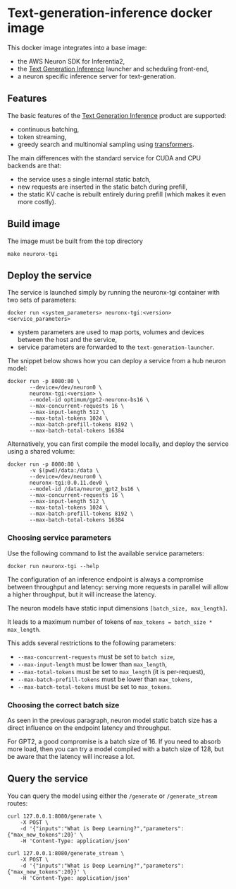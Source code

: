 # Text-generation-inference docker image

This docker image integrates into a base image:

- the AWS Neuron SDK for Inferentia2,
- the [Text Generation Inference](https://github.com/huggingface/text-generation-inference) launcher and scheduling front-end,
- a neuron specific inference server for text-generation.

## Features

The basic features of the [Text Generation Inference](https://github.com/huggingface/text-generation-inference) product are supported:

- continuous batching,
- token streaming,
- greedy search and multinomial sampling using [transformers](https://huggingface.co/docs/transformers/generation_strategies#customize-text-generation).

The main differences with the standard service for CUDA and CPU backends are that:

- the service uses a single internal static batch,
- new requests are inserted in the static batch during prefill,
- the static KV cache is rebuilt entirely during prefill (which makes it even more costly).

## Build image

The image must be built from the top directory

```
make neuronx-tgi
```

## Deploy the service

The service is launched simply by running the neuronx-tgi container with two sets of parameters:

```
docker run <system_parameters> neuronx-tgi:<version> <service_parameters>
```

- system parameters are used to map ports, volumes and devices between the host and the service,
- service parameters are forwarded to the `text-generation-launcher`.

The snippet below shows how you can deploy a service from a hub neuron model:

```
docker run -p 8080:80 \
       --device=/dev/neuron0 \
       neuronx-tgi:<version> \
       --model-id optimum/gpt2-neuronx-bs16 \
       --max-concurrent-requests 16 \
       --max-input-length 512 \
       --max-total-tokens 1024 \
       --max-batch-prefill-tokens 8192 \
       --max-batch-total-tokens 16384
```

Alternatively, you can first compile the model locally, and deploy the service using a shared volume:

```
docker run -p 8080:80 \
       -v $(pwd)/data:/data \
       --device=/dev/neuron0 \
       neuronx-tgi:0.0.11.dev0 \
       --model-id /data/neuron_gpt2_bs16 \
       --max-concurrent-requests 16 \
       --max-input-length 512 \
       --max-total-tokens 1024 \
       --max-batch-prefill-tokens 8192 \
       --max-batch-total-tokens 16384
```

### Choosing service parameters

Use the following command to list the available service parameters:

```
docker run neuronx-tgi --help
```

The configuration of an inference endpoint is always a compromise between throughput and latency: serving more requests in parallel will allow a higher throughput, but it will increase the latency.

The neuron models have static input dimensions `[batch_size, max_length]`.

It leads to a maximum number of tokens of `max_tokens = batch_size * max_length`.

This adds several restrictions to the following parameters:

- `--max-concurrent-requests` must be set to `batch size`,
- `--max-input-length` must be lower than `max_length`,
- `--max-total-tokens` must be set to `max_length` (it is per-request),
- `--max-batch-prefill-tokens` must be lower than `max_tokens`,
- `--max-batch-total-tokens` must be set to `max_tokens`.

### Choosing the correct batch size

As seen in the previous paragraph, neuron model static batch size has a direct influence on the endpoint latency and throughput.

For GPT2, a good compromise is a batch size of 16. If you need to absorb more load, then you can try a model compiled with a batch size of 128, but be aware
that the latency will increase a lot.

## Query the service

You can query the model using either the `/generate` or `/generate_stream` routes:

```
curl 127.0.0.1:8080/generate \
    -X POST \
    -d '{"inputs":"What is Deep Learning?","parameters":{"max_new_tokens":20}' \
    -H 'Content-Type: application/json'
```

```
curl 127.0.0.1:8080/generate_stream \
    -X POST \
    -d '{"inputs":"What is Deep Learning?","parameters":{"max_new_tokens":20}}' \
    -H 'Content-Type: application/json'
```
